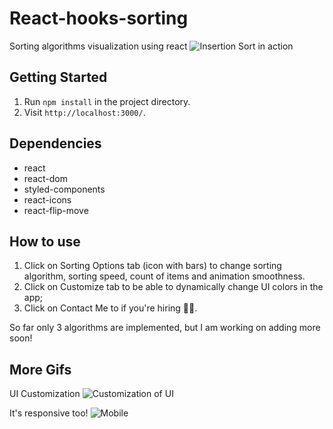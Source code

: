 # React-hooks-sorting

Sorting algorithms visualization using react
![Insertion Sort in action](https://media.giphy.com/media/U246I0ACAtgYA3sz0G/giphy.gif)

## Getting Started

1. Run `npm install` in the project directory.
2. Visit `http://localhost:3000/`.

## Dependencies

- react
- react-dom
- styled-components
- react-icons
- react-flip-move

## How to use

1. Click on Sorting Options tab (icon with bars) to change sorting algorithm, sorting speed, count of items and animation smoothness.
2. Click on Customize tab to be able to dynamically change UI colors in the app;
3. Click on Contact Me to if you're hiring 👨‍💻.

So far only 3 algorithms are implemented, but I am working on adding more soon!

## More Gifs

UI Customization
![Customization of UI](https://media.giphy.com/media/ZZl8XmJG0s3mVtmlsI/giphy.gif)

It's responsive too!
![Mobile](https://media.giphy.com/media/Zd0Nd1HO6gXBhI3xCS/giphy.gif)
